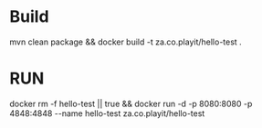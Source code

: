# Build
mvn clean package && docker build -t za.co.playit/hello-test .

# RUN

docker rm -f hello-test || true && docker run -d -p 8080:8080 -p 4848:4848 --name hello-test za.co.playit/hello-test 